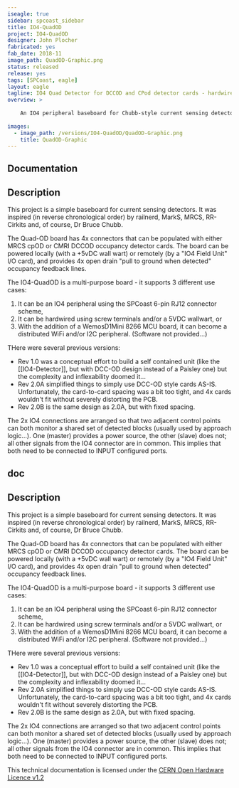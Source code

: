 ```yaml
---
iseagle: true
sidebar: spcoast_sidebar
title: IO4-QuadOD
project: IO4-QuadOD
designer: John Plocher
fabricated: yes
fab_date: 2018-11
image_path: QuadOD-Graphic.png
status: released
release: yes
tags: [SPCoast, eagle]
layout: eagle
tagline: IO4 Quad Detector for DCCOD and CPod detector cards - hardwired, IO4 or WeMos/WiFi connected
overview: >
    
    An IO4 peripheral baseboard for Chubb-style current sensing detectors.
    
images:
  - image_path: /versions/IO4-QuadOD/QuadOD-Graphic.png
    title: QuadOD-Graphic
---
```


## Documentation

## Description

This project is a simple baseboard for current sensing detectors.
It was inspired (in reverse chronological order) by railnerd, MarkS, MRCS, RR-Cirkits and, of course, Dr Bruce Chubb.


The Quad-OD  board has 4x connectors that can be populated with either MRCS cpOD or CMRI DCCOD occupancy detector cards.  The board can be powered locally (with a +5vDC wall wart) or remotely (by a "IO4 Field Unit" I/O card), and provides 4x open drain "pull to ground when detected" occupancy feedback lines.

The IO4-QuadOD is a multi-purpose board - it supports 3 different use cases:
1. It can be an IO4 peripheral using the SPCoast 6-pin RJ12 connector scheme,
2. It can be hardwired using screw terminals and/or a 5VDC wallwart, or
3. With the addition of a WemosD1Mini 8266 MCU board, it can become a distributed WiFi and/or I2C peripheral. (Software not provided...)

THere were several previous versions:
  * Rev 1.0 was a conceptual effort to build a self contained unit (like the [[IO4-Detector]], but with DCC-OD design instead of a Paisley one) but the complexity and inflexability doomed it...
  * Rev 2.0A simplified things to simply use DCC-OD style cards AS-IS.  Unfortunately, the card-to-card spacing was a bit too tight, and 4x cards wouldn't fit without severely distorting the PCB.
  * Rev 2.0B is the same design as 2.0A, but with fixed spacing.


The 2x IO4 connections are arranged so that two adjacent control
points can both monitor a shared set of detected blocks (usually
used by approach logic...).  One (master) provides a power source,
the other (slave) does not; all other signals from the IO4 connector
are in common.  This implies that both need to be connected to INPUT
configured ports.



## doc

## Description

This project is a simple baseboard for current sensing detectors.
It was inspired (in reverse chronological order) by railnerd, MarkS, MRCS, RR-Cirkits and, of course, Dr Bruce Chubb.


The Quad-OD  board has 4x connectors that can be populated with either MRCS cpOD or CMRI DCCOD occupancy detector cards.  The board can be powered locally (with a +5vDC wall wart) or remotely (by a "IO4 Field Unit" I/O card), and provides 4x open drain "pull to ground when detected" occupancy feedback lines.

The IO4-QuadOD is a multi-purpose board - it supports 3 different use cases:
1. It can be an IO4 peripheral using the SPCoast 6-pin RJ12 connector scheme,
2. It can be hardwired using screw terminals and/or a 5VDC wallwart, or
3. With the addition of a WemosD1Mini 8266 MCU board, it can become a distributed WiFi and/or I2C peripheral. (Software not provided...)

THere were several previous versions:
  * Rev 1.0 was a conceptual effort to build a self contained unit (like the [[IO4-Detector]], but with DCC-OD design instead of a Paisley one) but the complexity and inflexability doomed it...
  * Rev 2.0A simplified things to simply use DCC-OD style cards AS-IS.  Unfortunately, the card-to-card spacing was a bit too tight, and 4x cards wouldn't fit without severely distorting the PCB.
  * Rev 2.0B is the same design as 2.0A, but with fixed spacing.


The 2x IO4 connections are arranged so that two adjacent control
points can both monitor a shared set of detected blocks (usually
used by approach logic...).  One (master) provides a power source,
the other (slave) does not; all other signals from the IO4 connector
are in common.  This implies that both need to be connected to INPUT
configured ports.




This technical documentation is licensed under the [CERN Open Hardware Licence v1.2](http://www.ohwr.org/attachments/2388/cern_ohl_v_1_2.txt)
